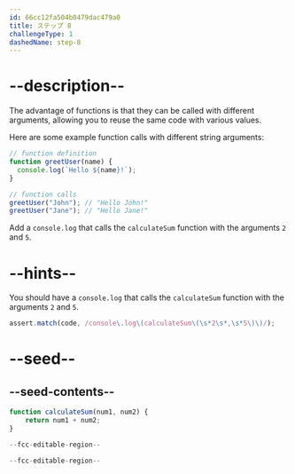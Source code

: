 ```yaml
---
id: 66cc12fa504b0479dac479a0
title: ステップ 8
challengeType: 1
dashedName: step-8
---
```


# --description--

The advantage of functions is that they can be called with different arguments, allowing you to reuse the same code with various values.

Here are some example function calls with different string arguments:

```js
// function definition
function greetUser(name) {
  console.log(`Hello ${name}!`);
}

// function calls
greetUser("John"); // "Hello John!"
greetUser("Jane"); // "Hello Jane!"
```

Add a `console.log` that calls the `calculateSum` function with the arguments `2` and `5`.

# --hints--

You should have a `console.log` that calls the `calculateSum` function with the arguments `2` and `5`.

```js
assert.match(code, /console\.log\(calculateSum\(\s*2\s*,\s*5\)\)/);
```

# --seed--

## --seed-contents--

```js
function calculateSum(num1, num2) {
    return num1 + num2;
}

--fcc-editable-region--

--fcc-editable-region--
```
